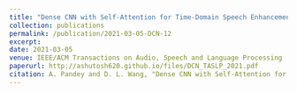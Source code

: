 ```yaml
---
title: "Dense CNN with Self-Attention for Time-Domain Speech Enhancement"
collection: publications
permalink: /publication/2021-03-05-DCN-12
excerpt: 
date: 2021-03-05
venue: IEEE/ACM Transactions on Audio, Speech and Language Processing
paperurl: http://ashutosh620.github.io/files/DCN_TASLP_2021.pdf
citation: A. Pandey and D. L. Wang, "Dense CNN with Self-Attention for Time-Domain Speech Enhancement," in <i>IEEE/ACM Transactions on Audio, Speech and Language Processing</i>, vol. 29, pp 1270-1279, 2021.
---
```

